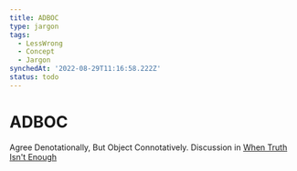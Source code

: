 ```yaml
---
title: ADBOC
type: jargon
tags:
  - LessWrong
  - Concept
  - Jargon
synchedAt: '2022-08-29T11:16:58.222Z'
status: todo
---
```


# ADBOC

 Agree Denotationally, But Object Connotatively. Discussion in [When Truth Isn't Enough](http://lesswrong.com/lw/4h/when_truth_isnt_enough/)
